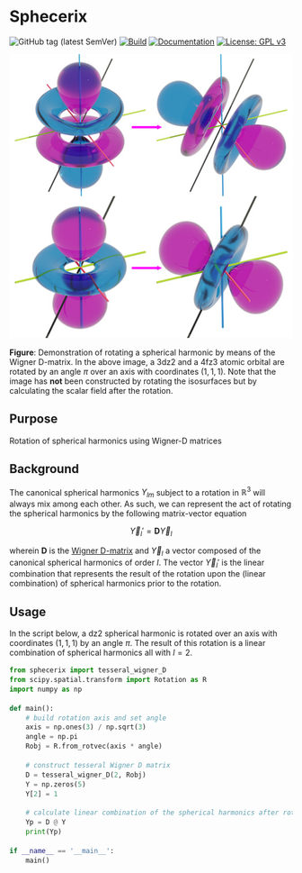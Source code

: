 # Sphecerix

![GitHub tag (latest SemVer)](https://img.shields.io/github/v/tag/ifilot/sphecerix?label=version)
[![Build](https://github.com/ifilot/sphecerix/actions/workflows/build.yml/badge.svg)](https://github.com/ifilot/sphecerix/actions/workflows/build.yml)
[![Documentation](https://github.com/ifilot/sphecerix/actions/workflows/docs.yml/badge.svg)](https://sphecerix.imc-tue.nl)
[![License: GPL v3](https://img.shields.io/badge/License-GPLv3-blue.svg)](https://www.gnu.org/licenses/gpl-3.0)

![rotation of spherical harmonics](img/rotation_spherical_harmonics.jpg)

**Figure**: Demonstration of rotating a spherical harmonic by means of the
Wigner D-matrix. In the above image, a 3dz2 and a 4fz3 atomic orbital are rotated
by an angle $`\pi`$ over an axis with coordinates $`(1,1,1)`$. Note that the image has
**not** been constructed by rotating the isosurfaces but by calculating the
scalar field after the rotation.

## Purpose
Rotation of spherical harmonics using Wigner-D matrices

## Background
The canonical spherical harmonics $`Y_{lm}`$ subject to a rotation in 
$`\mathbb{R}^{3}`$ will always mix among each other. As such, we can
represent the act of rotating the spherical harmonics by the following
matrix-vector equation

```math
\vec{Y}_{l}\prime = \mathbf{D}\vec{Y}_{l}
```

wherein $`\mathbf{D}`$ is the [Wigner D-matrix](https://en.wikipedia.org/wiki/Wigner_D-matrix)
and $`\vec{Y}_{l}`$ a vector composed of the canonical spherical harmonics
of order $`l`$. The vector $`\vec{Y}_{l}\prime`$ is the linear combination that
represents the result of the rotation upon the (linear combination) of
spherical harmonics prior to the rotation.

## Usage

In the script below, a dz2 spherical harmonic is rotated over an axis with
coordinates $`(1,1,1)`$ by an angle $`\pi`$. The result of this rotation is
a linear combination of spherical harmonics all with $`l=2`$.

```python
from sphecerix import tesseral_wigner_D
from scipy.spatial.transform import Rotation as R
import numpy as np

def main():
    # build rotation axis and set angle
    axis = np.ones(3) / np.sqrt(3)
    angle = np.pi
    Robj = R.from_rotvec(axis * angle)
    
    # construct tesseral Wigner D matrix
    D = tesseral_wigner_D(2, Robj)
    Y = np.zeros(5)
    Y[2] = 1
    
    # calculate linear combination of the spherical harmonics after rotation
    Yp = D @ Y
    print(Yp)
    
if __name__ == '__main__':
    main()
```